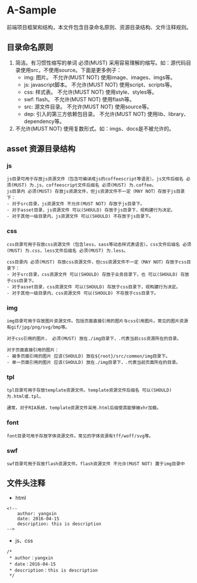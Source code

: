 # A-Sample
前端项目框架和结构，本文件包含目录命名原则、资源目录结构、文件注释规则。

## 目录命名原则

1. 简洁。有习惯性缩写的单词 必须(MUST) 采用容易理解的缩写。如：源代码目录使用src，不使用source。下面是更多例子：
	- img: 图片。 不允许(MUST NOT) 使用image、images、imgs等。
	- js: javascript脚本。 不允许(MUST NOT) 使用script、scripts等。
	- css: 样式表。 不允许(MUST NOT) 使用style、styles等。
	- swf: flash。 不允许(MUST NOT) 使用flash等。
	- src: 源文件目录。 不允许(MUST NOT) 使用source等。
	- dep: 引入的第三方依赖包目录。 不允许(MUST NOT) 使用lib、library、dependency等。
2. 不允许(MUST NOT) 使用复数形式。如：imgs、docs是不被允许的。

## asset  资源目录结构
### js
	js目录可用于存放js资源文件（包含可编译成js的coffeescript等语言）。js文件后缀名 必须(MUST) 为.js，coffeescript文件后缀名 必须(MUST) 为.coffee。
	js目录内 必须(MUST) 存放js资源文件，但js资源文件不一定（MAY NOT）存放于js目录下：
	- 对于src目录，js资源文件 不允许(MUST NOT) 存放于js目录下。
	- 对于asset目录，js资源文件 可以(SHOULD) 存放于js目录下，视构建行为决定。
	- 对于其他一级目录内，js资源文件 可以(SHOULD) 不存放于js目录下。
		
### css
	css目录可用于存放css资源文件（包含less，sass等动态样式表语言）。css文件后缀名 必须(MUST) 为.css，less文件后缀名 必须(MUST) 为.less。

	css目录内 必须(MUST) 存放css资源文件，但css资源文件不一定（MAY NOT）存放于css目录下：
	- 对于src目录，css资源文件 可以(SHOULD) 存放于业务目录下，也 可以(SHOULD) 存放于css目录下。
	- 对于asset目录，css资源文件 可以(SHOULD) 存放于css目录下，视构建行为决定。
	- 对于其他一级目录内，css资源文件 可以(SHOULD) 不存放于css目录下。
		
### img
	img目录可用于存放图片资源文件。包括页面直接引用的图片与css引用图片。常见的图片资源有gif/jpg/png/svg/bmp等。
		
	对于css引用的图片， 必须(MUST) 放在./img目录下，.代表当前css资源所在的目录。
		
	对于页面直接引用的图片：
	- 被多页面引用的图片 应该(SHOULD) 放在${root}/src/common/img目录下。
	- 单一页面引用的图片 应该(SHOULD) 放在./img目录下，.代表当前页面所在的目录。
		
### tpl
	tpl目录可用于存放template资源文件。template资源文件后缀名 可以(SHOULD) 为.html或.tpl。
		
	通常，对于RIA系统，template资源文件采用.html后缀使其能够被xhr加载。
		
### font
	font目录可用于存放字体资源文件。常见的字体资源有tff/woff/svg等。
		
### swf
	swf目录可用于存放flash资源文件。flash资源文件 不允许(MUST NOT) 置于img目录中
		
## 文件头注释
- html
```
<!--
	author: yangxin
	date: 2016-04-15
	description: this is description
-->
```

- js、css
```
/*
 * author：yangxin
 * date：2016-04-15
 * description：this is description
 */
 ```
